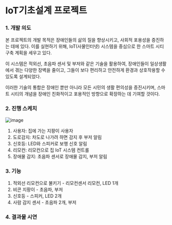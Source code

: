 # IoT기초설계 프로젝트
### 1. 개발 의도
본 프로젝트의 개발 목적은 장애인들의 삶의 질을 향상시키고, 사회적 포용성을 증진하는 데에 있다. 
이를 실현하기 위해, IoT(사물인터넷) 시스템을 중심으로 한 스마트 시티 구축 계획을 세우고 있다. 

이 시스템은 적외선, 초음파 센서 및 부저와 같은 기술을 활용하여, 장애인들이 일상생활에서 겪는 다양한 장벽을 줄이고, 그들이 보다 편리하고 안전하게 환경과 상호작용할 수 있도록 설계되었다. 

이러한 기술의 통합은 장애인 뿐만 아니라 모든 시민의 생활 편의성을 증진시키며, 스마트 시티의 개념을 장애인 친화적이고 포용적인 방향으로 확장하는 데 기여할 것이다.


### 2. 진행 스케치
![image](https://github.com/kumoh19/iot_project/assets/104006988/6b3777c9-dfb0-4073-b52d-fba145a033cc)

1. 사용자: 집에 가는 지팡이 사용자
2. 도로감지: 차도로 나가려 하면 감지 후 부저 알림
3. 신호등: LED와 스피커로 보행 신호 알림
4. 리모컨: 리모컨으로 집 IoT 시스템 컨트롤
5. 장애물 감지: 초음파 센서로 장애물 감지, 부저 알림

### 3. 기능
1. 적외선 리모컨으로 불키기 - 리모컨센서 리모컨, LED 1개
2. 비콘 지팡이 - 초음파, 부저
3. 신호등 - 스피커, LED 2개
4. 사람 감지 센서 - 초음파 2개, 부저

### 4. 결과물 시연
